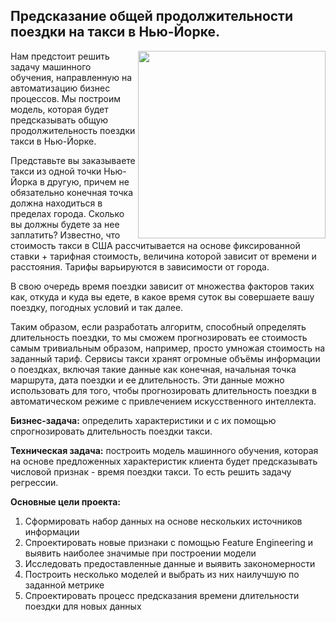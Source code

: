 **Предсказание общей продолжительности поездки на такси в Нью-Йорке.**
----

<center> <img src=https://s1.1zoom.ru/b5050/921/Taxi_Cars_Toys_Back_view_461304_1920x1200.jpg align="right" width="300"/> </center>
    
Нам предстоит решить задачу машинного обучения, направленную на автоматизацию бизнес процессов. Мы построим модель, которая будет предсказывать общую продолжительность поездки такси в Нью-Йорке. 

Представьте вы заказываете такси из одной точки Нью-Йорка в другую, причем не обязательно конечная точка должна находиться в пределах города. Сколько вы должны будете за нее заплатить? Известно, что стоимость такси в США  рассчитывается на основе фиксированной ставки + тарифная стоимость, величина которой зависит от времени и расстояния. Тарифы варьируются в зависимости от города.

В свою очередь время поездки зависит от множества факторов таких как, откуда и куда вы едете, в какое время суток вы совершаете вашу поездку, погодных условий и так далее. 

Таким образом, если разработать алгоритм, способный определять длительность поездки, то мы сможем прогнозировать ее стоимость самым тривиальным образом, например, просто умножая стоимость на заданный тариф. 
Сервисы такси хранят огромные объёмы информации о поездках, включая такие данные как конечная, начальная точка маршрута, дата поездки и ее длительность. Эти данные можно использовать для того, чтобы прогнозировать длительность поездки в автоматическом режиме с привлечением искусственного интеллекта.

**Бизнес-задача:** определить характеристики и с их помощью спрогнозировать длительность поездки такси.

**Техническая задача:** построить модель машинного обучения, которая на основе предложенных характеристик клиента будет предсказывать числовой признак - время поездки такси. То есть решить задачу регрессии.

**Основные цели проекта:**
1. Сформировать набор данных на основе нескольких источников информации
2. Спроектировать новые признаки с помощью Feature Engineering и выявить наиболее значимые при построении модели
3. Исследовать предоставленные данные и выявить закономерности
4. Построить несколько моделей и выбрать из них наилучшую по заданной метрике
5. Спроектировать процесс предсказания времени длительности поездки для новых данных
